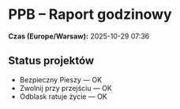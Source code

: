 # PPB – Raport godzinowy
**Czas (Europe/Warsaw):** 2025-10-29 07:36

## Status projektów
- Bezpieczny Pieszy — OK
- Zwolnij przy przejściu — OK
- Odblask ratuje życie — OK

